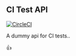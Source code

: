 CI Test API
---

[![CircleCI](https://circleci.com/gh/kasparasg/ci-test-api.svg?style=svg)](https://circleci.com/gh/kasparasg/ci-test-api)

A dummy api for CI tests..

:+1:
